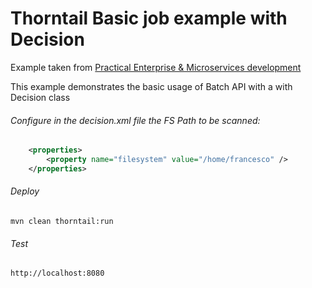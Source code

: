 Thorntail Basic job example with Decision
=====================================

Example taken from [Practical Enterprise & Microservices development](http://www.itbuzzpress.com/ebooks/java-ee-7-development-on-wildfly.html)

This example demonstrates the basic usage of Batch API with a with Decision class

###### Configure in the decision.xml file the FS Path to be scanned:
```xml
	<properties>
		<property name="filesystem" value="/home/francesco" />
	</properties>
```

###### Deploy
```shell
mvn clean thorntail:run
```
###### Test
```shell
http://localhost:8080 
```
 
 
 
